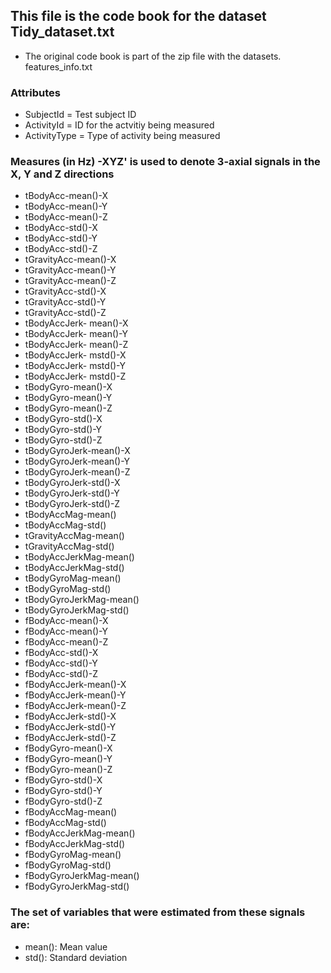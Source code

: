 ## This file is the code book for the dataset Tidy_dataset.txt
* The original code book is part of the zip file with the datasets.  features_info.txt

### Attributes
* SubjectId = Test subject ID
* ActivityId = ID for the actvitiy being measured
* ActivityType = Type of activity being measured

### Measures (in Hz)   -XYZ' is used to denote 3-axial signals in the X, Y and Z directions
* tBodyAcc-mean()-X
* tBodyAcc-mean()-Y
* tBodyAcc-mean()-Z
* tBodyAcc-std()-X
* tBodyAcc-std()-Y
* tBodyAcc-std()-Z
* tGravityAcc-mean()-X
* tGravityAcc-mean()-Y
* tGravityAcc-mean()-Z
* tGravityAcc-std()-X
* tGravityAcc-std()-Y
* tGravityAcc-std()-Z
* tBodyAccJerk- mean()-X
* tBodyAccJerk- mean()-Y
* tBodyAccJerk- mean()-Z
* tBodyAccJerk- mstd()-X
* tBodyAccJerk- mstd()-Y
* tBodyAccJerk- mstd()-Z
* tBodyGyro-mean()-X
* tBodyGyro-mean()-Y
* tBodyGyro-mean()-Z
* tBodyGyro-std()-X
* tBodyGyro-std()-Y
* tBodyGyro-std()-Z
* tBodyGyroJerk-mean()-X
* tBodyGyroJerk-mean()-Y
* tBodyGyroJerk-mean()-Z
* tBodyGyroJerk-std()-X
* tBodyGyroJerk-std()-Y
* tBodyGyroJerk-std()-Z
* tBodyAccMag-mean()
* tBodyAccMag-std()
* tGravityAccMag-mean()
* tGravityAccMag-std()
* tBodyAccJerkMag-mean()
* tBodyAccJerkMag-std()
* tBodyGyroMag-mean()
* tBodyGyroMag-std()
* tBodyGyroJerkMag-mean()
* tBodyGyroJerkMag-std()
* fBodyAcc-mean()-X
* fBodyAcc-mean()-Y
* fBodyAcc-mean()-Z
* fBodyAcc-std()-X
* fBodyAcc-std()-Y
* fBodyAcc-std()-Z
* fBodyAccJerk-mean()-X
* fBodyAccJerk-mean()-Y
* fBodyAccJerk-mean()-Z
* fBodyAccJerk-std()-X
* fBodyAccJerk-std()-Y
* fBodyAccJerk-std()-Z
* fBodyGyro-mean()-X
* fBodyGyro-mean()-Y
* fBodyGyro-mean()-Z
* fBodyGyro-std()-X
* fBodyGyro-std()-Y
* fBodyGyro-std()-Z
* fBodyAccMag-mean()
* fBodyAccMag-std()
* fBodyAccJerkMag-mean()
* fBodyAccJerkMag-std()
* fBodyGyroMag-mean()
* fBodyGyroMag-std()
* fBodyGyroJerkMag-mean()
* fBodyGyroJerkMag-std()

### The set of variables that were estimated from these signals are: 
* mean(): Mean value
* std(): Standard deviation

